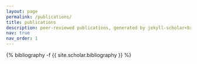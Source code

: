 ```yaml
---
layout: page
permalink: /publications/
title: publications
description: peer-reviewed publications, generated by jekyll-scholar<br>please email me if you would like access to a pdf copy of any publication
nav: true
nav_order: 1
---
```

<!-- _pages/publications.md -->
<div class="publications">

{% bibliography -f {{ site.scholar.bibliography }} %}

</div>
